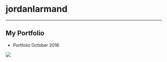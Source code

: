 # jordanlarmand 

---
## My Portfolio

- Portfolio October 2016

![](https://jordanlarmand.github.io/images/demo/geometricMountains.png)
